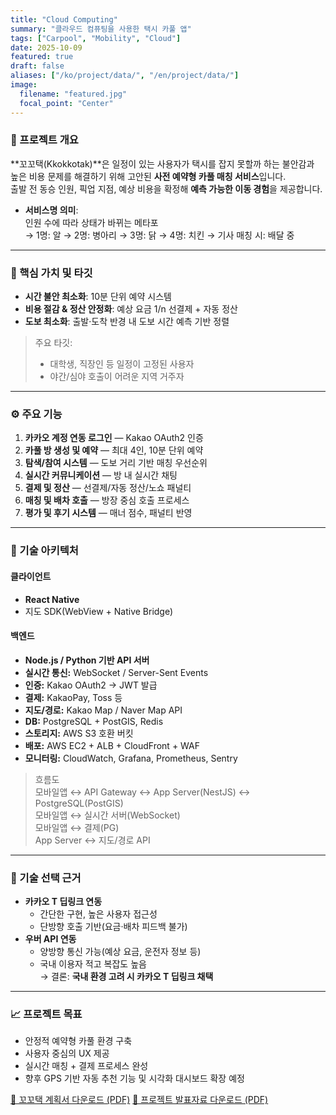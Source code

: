 ```yaml
---
title: "Cloud Computing"
summary: "클라우드 컴퓨팅을 사용한 택시 카풀 앱"
tags: ["Carpool", "Mobility", "Cloud"]
date: 2025-10-09
featured: true
draft: false
aliases: ["/ko/project/data/", "/en/project/data/"]
image:
  filename: "featured.jpg"
  focal_point: "Center"
---
```


### 🚖 프로젝트 개요
**꼬꼬택(Kkokkotak)**은 일정이 있는 사용자가 택시를 잡지 못할까 하는 불안감과  
높은 비용 문제를 해결하기 위해 고안된 **사전 예약형 카풀 매칭 서비스**입니다.  
출발 전 동승 인원, 픽업 지점, 예상 비용을 확정해 **예측 가능한 이동 경험**을 제공합니다.

- **서비스명 의미**:  
  인원 수에 따라 상태가 바뀌는 메타포  
  → 1명: 알 → 2명: 병아리 → 3명: 닭 → 4명: 치킨 → 기사 매칭 시: 배달 중  

---

### 🎯 핵심 가치 및 타깃
- **시간 불안 최소화**: 10분 단위 예약 시스템  
- **비용 절감 & 정산 안정화**: 예상 요금 1/n 선결제 + 자동 정산  
- **도보 최소화**: 출발·도착 반경 내 도보 시간 예측 기반 정렬  

> 주요 타깃:  
> - 대학생, 직장인 등 일정이 고정된 사용자  
> - 야간/심야 호출이 어려운 지역 거주자  

---

### ⚙️ 주요 기능
1. **카카오 계정 연동 로그인** — Kakao OAuth2 인증  
2. **카풀 방 생성 및 예약** — 최대 4인, 10분 단위 예약  
3. **탐색/참여 시스템** — 도보 거리 기반 매칭 우선순위  
4. **실시간 커뮤니케이션** — 방 내 실시간 채팅  
5. **결제 및 정산** — 선결제/자동 정산/노쇼 패널티  
6. **매칭 및 배차 호출** — 방장 중심 호출 프로세스  
7. **평가 및 후기 시스템** — 매너 점수, 패널티 반영  

---

### 🧠 기술 아키텍처
#### 클라이언트
- **React Native**  
- 지도 SDK(WebView + Native Bridge)  

#### 백엔드
- **Node.js / Python 기반 API 서버**  
- **실시간 통신:** WebSocket / Server-Sent Events  
- **인증:** Kakao OAuth2 → JWT 발급  
- **결제:** KakaoPay, Toss 등  
- **지도/경로:** Kakao Map / Naver Map API  
- **DB:** PostgreSQL + PostGIS, Redis  
- **스토리지:** AWS S3 호환 버킷  
- **배포:** AWS EC2 + ALB + CloudFront + WAF  
- **모니터링:** CloudWatch, Grafana, Prometheus, Sentry  

> 흐름도  
> 모바일앱 ↔ API Gateway ↔ App Server(NestJS) ↔ PostgreSQL(PostGIS)  
> 모바일앱 ↔ 실시간 서버(WebSocket)  
> 모바일앱 ↔ 결제(PG)  
> App Server ↔ 지도/경로 API  

---

### 🧩 기술 선택 근거
- **카카오 T 딥링크 연동**  
  - 간단한 구현, 높은 사용자 접근성  
  - 단방향 호출 기반(요금·배차 피드백 불가)  
- **우버 API 연동**  
  - 양방향 통신 가능(예상 요금, 운전자 정보 등)  
  - 국내 이용자 적고 복잡도 높음  
  → 결론: **국내 환경 고려 시 카카오 T 딥링크 채택**

---

### 📈 프로젝트 목표
- 안정적 예약형 카풀 환경 구축  
- 사용자 중심의 UX 제공  
- 실시간 매칭 + 결제 프로세스 완성  
- 향후 GPS 기반 자동 추천 기능 및 시각화 대시보드 확장 예정

[📄 꼬꼬택 계획서 다운로드 (PDF)](/files/taxi.pdf)
[📄 프로젝트 발표자료 다운로드 (PDF)](/files/taxipre.pdf)